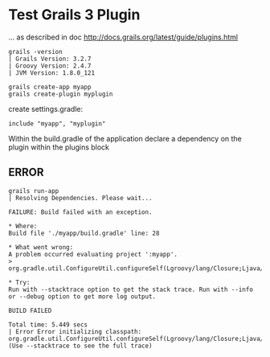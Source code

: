 Test Grails 3 Plugin
==============================

... as described in doc http://docs.grails.org/latest/guide/plugins.html




```
grails -version
| Grails Version: 3.2.7
| Groovy Version: 2.4.7
| JVM Version: 1.8.0_121

grails create-app myapp
grails create-plugin myplugin
```
create settings.gradle:

```
include "myapp", "myplugin"
```

Within the build.gradle of the application declare a dependency on the plugin within the plugins block


ERROR
----------------------------------

```
grails run-app
| Resolving Dependencies. Please wait...

FAILURE: Build failed with an exception.

* Where:
Build file './myapp/build.gradle' line: 28

* What went wrong:
A problem occurred evaluating project ':myapp'.
> org.gradle.util.ConfigureUtil.configureSelf(Lgroovy/lang/Closure;Ljava/lang/Object;)Ljava/lang/Object;

* Try:
Run with --stacktrace option to get the stack trace. Run with --info or --debug option to get more log output.

BUILD FAILED

Total time: 5.449 secs
| Error Error initializing classpath: org.gradle.util.ConfigureUtil.configureSelf(Lgroovy/lang/Closure;Ljava/lang/Object;)Ljava/lang/Object; (Use --stacktrace to see the full trace)

```
